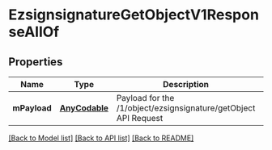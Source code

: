 # EzsignsignatureGetObjectV1ResponseAllOf

## Properties
Name | Type | Description | Notes
------------ | ------------- | ------------- | -------------
**mPayload** | [**AnyCodable**](.md) | Payload for the /1/object/ezsignsignature/getObject API Request | 

[[Back to Model list]](../README.md#documentation-for-models) [[Back to API list]](../README.md#documentation-for-api-endpoints) [[Back to README]](../README.md)


